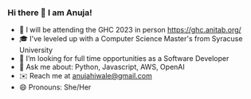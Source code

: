 ### Hi there 👋 I am Anuja!

- :tada: I will be attending the GHC 2023 in person https://ghc.anitab.org/
- :mortar_board: I've leveled up with a Computer Science Master's from Syracuse University
- :loudspeaker: I’m looking for full time opportunities as a Software Developer
- 💬 Ask me about: Python, Javascript, AWS, OpenAI 
- :envelope: Reach me at anujahiwale@gmail.com
- 😄 Pronouns: She/Her 

